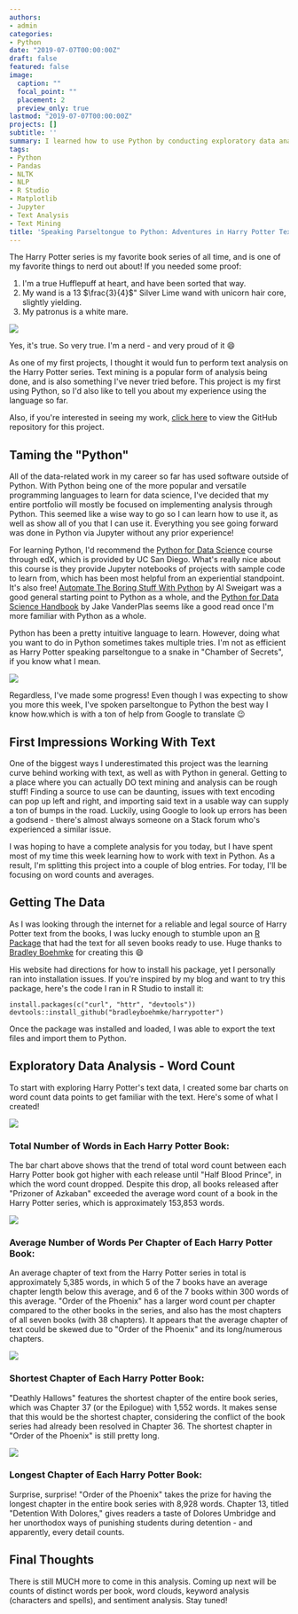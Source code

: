 ```yaml
---
authors:
- admin
categories:
- Python
date: "2019-07-07T00:00:00Z"
draft: false
featured: false
image:
  caption: ""
  focal_point: ""
  placement: 2
  preview_only: true
lastmod: "2019-07-07T00:00:00Z"
projects: []
subtitle: ''
summary: I learned how to use Python by conducting exploratory data analysis on the Harry Potter book series using Natural Language Processing
tags:
- Python
- Pandas
- NLTK
- NLP
- R Studio
- Matplotlib
- Jupyter
- Text Analysis
- Text Mining
title: 'Speaking Parseltongue to Python: Adventures in Harry Potter Text Analysis'
---
```

The Harry Potter series is my favorite book series of all time, and is one of my favorite things to nerd out about! If you needed some proof:

1. I'm a true Hufflepuff at heart, and have been sorted that way.
2. My wand is a 13 $\frac{3}{4}$" Silver Lime wand with unicorn hair core, slightly yielding.
3. My patronus is a white mare.

![](nerd.gif)

Yes, it's true. So very true. I'm a nerd - and very proud of it :smile:

As one of my first projects, I thought it would fun to perform text analysis on the Harry Potter series. Text mining is a popular form of analysis being done, and is also something I've never tried before. This project is my first using Python, so I'd also like to tell you about my experience using the language so far.

Also, if you're interested in seeing my work, [click here](https://github.com/ErikaJacobs/Harry-Potter-Text-Mining) to view the GitHub repository for this project.

## Taming the "Python"

All of the data-related work in my career so far has used software outside of Python. With Python being one of the more popular and versatile programming languages to learn for data science, I've decided that my entire portfolio will mostly be focused on implementing analysis through Python. This seemed like a wise way to go so I can learn how to use it, as well as show all of you that I can use it. Everything you see going forward was done in Python via Jupyter without any prior experience!

For learning Python, I'd recommend the [Python for Data Science](https://www.edx.org/course/python-for-data-science-2?source=aw&awc=6798_1586986927_f0f9233d7901679c25317a04d3fe3309&utm_source=aw&utm_medium=affiliate_partner&utm_content=text-link&utm_term=78888_Skimlinks) course through edX, which is provided by UC San Diego. What's really nice about this course is they provide Jupyter notebooks of projects with sample code to learn from, which has been most helpful from an experiential standpoint. It's also free! [Automate The Boring Stuff With Python](https://automatetheboringstuff.com/) by Al Sweigart was a good general starting point to Python as a whole, and the [Python for Data Science Handbook](https://jakevdp.github.io/PythonDataScienceHandbook/) by Jake VanderPlas seems like a good read once I'm more familiar with Python as a whole.

Python has been a pretty intuitive language to learn. However, doing what you want to do in Python sometimes takes multiple tries. I'm not as efficient as Harry Potter speaking parseltongue to a snake in "Chamber of Secrets", if you know what I mean.

![](parseltongue.gif)

Regardless, I've made some progress! Even though I was expecting to show you more this week, I've spoken parseltongue to Python the best way I know how.which is with a ton of help from Google to translate :wink:

## First Impressions Working With Text

One of the biggest ways I underestimated this project was the learning curve behind working with text, as well as with Python in general. Getting to a place where you can actually DO text mining and analysis can be rough stuff! Finding a source to use can be daunting, issues with text encoding can pop up left and right, and importing said text in a usable way can supply a ton of bumps in the road. Luckily, using Google to look up errors has been a godsend - there's almost always someone on a Stack forum who's experienced a similar issue.

I was hoping to have a complete analysis for you today, but I have spent most of my time this week learning how to work with text in Python. As a result, I'm splitting this project into a couple of blog entries. For today, I'll be focusing on word counts and averages.

## Getting The Data

As I was looking through the internet for a reliable and legal source of Harry Potter text from the books, I was lucky enough to stumble upon an [R Package](https://github.com/bradleyboehmke/harrypotter) that had the text for all seven books ready to use. Huge thanks to [Bradley Boehmke](http://bradleyboehmke.github.io/) for creating this :smile:

His website had directions for how to install his package, yet I personally ran into installation issues. If you're inspired by my blog and want to try this package, here's the code I ran in R Studio to install it:

```{r}
install.packages(c("curl", "httr", "devtools"))
devtools::install_github("bradleyboehmke/harrypotter")
```

Once the package was installed and loaded, I was able to export the text files and import them to Python.

## Exploratory Data Analysis - Word Count

To start with exploring Harry Potter's text data, I created some bar charts on word count data points to get familiar with the text. Here's some of what I created!

![](hptotalwords-2.png)

### Total Number of Words in Each Harry Potter Book: 
The bar chart above shows that the trend of total word count between each Harry Potter book got higher with each release until "Half Blood Prince", in which the word count dropped. Despite this drop, all books released after "Prizoner of Azkaban" exceeded the average word count of a book in the Harry Potter series, which is approximately 153,853 words.

![](hpavgwords-5.png)

### Average Number of Words Per Chapter of Each Harry Potter Book: 
An average chapter of text from the Harry Potter series in total is approximately 5,385 words, in which 5 of the 7 books have an average chapter length below this average, and 6 of the 7 books within 300 words of this average. "Order of the Phoenix" has a larger word count per chapter compared to the other books in the series, and also has the most chapters of all seven books (with 38 chapters). It appears that the average chapter of text could be skewed due to "Order of the Phoenix" and its long/numerous chapters.

![](hpshortchaps-1.png)

### Shortest Chapter of Each Harry Potter Book: 
"Deathly Hallows" features the shortest chapter of the entire book series, which was Chapter 37 (or the Epilogue) with 1,552 words. It makes sense that this would be the shortest chapter, considering the conflict of the book series had already been resolved in Chapter 36. The shortest chapter in "Order of the Phoenix" is still pretty long.

![](hplongchaps-1.png)

### Longest Chapter of Each Harry Potter Book: 
Surprise, surprise! "Order of the Phoenix" takes the prize for having the longest chapter in the entire book series with 8,928 words. Chapter 13, titled "Detention With Dolores," gives readers a taste of Dolores Umbridge and her unorthodox ways of punishing students during detention - and apparently, every detail counts.

## Final Thoughts
There is still MUCH more to come in this analysis. Coming up next will be counts of distinct words per book, word clouds, keyword analysis (characters and spells), and sentiment analysis. Stay tuned!